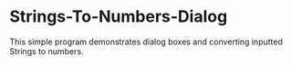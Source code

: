 Strings-To-Numbers-Dialog
=========================

This simple program demonstrates dialog boxes and converting inputted Strings to numbers.
